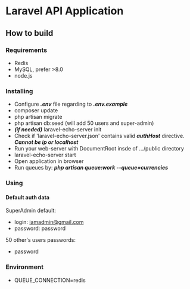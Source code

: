 # Laravel API Application

## How to build

### Requirements
* Redis
* MySQL, prefer >8.0
* node.js

### Installing
* Configure ***.env*** file regarding to ***.env.example***
* composer update
* php artisan migrate
* php artisan db:seed (will add 50 users and super-admin)
* ***(if needed)*** laravel-echo-server init 
* Check if 'laravel-echo-server.json' contains valid ***authHost*** directive. ***Cannot be ip or localhost***
* Run your web-server with DocumentRoot insde of .../public directory
* laravel-echo-server start
* Open application in browser
* Run queues by: ***php artisan queue:work --queue=currencies***

### Using

#### Default auth data

SuperAdmin default:

* login: iamadmin@gmail.com 
* password: password

50 other's users passwords:
* password


### Environment
* QUEUE_CONNECTION=redis